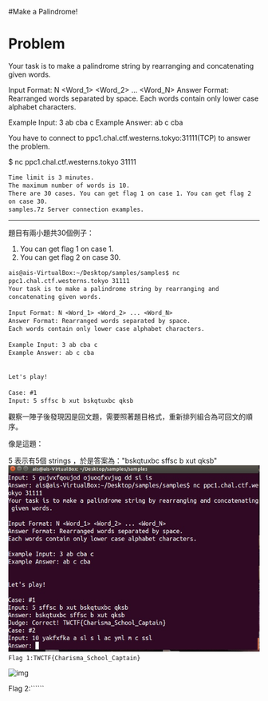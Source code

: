 #Make a Palindrome! 

Problem
======================================================================================
Your task is to make a palindrome string by rearranging and concatenating given words.

Input Format: N <Word_1> <Word_2> ... <Word_N>
Answer Format: Rearranged words separated by space.
Each words contain only lower case alphabet characters.

Example Input: 3 ab cba c
Example Answer: ab c cba

You have to connect to ppc1.chal.ctf.westerns.tokyo:31111(TCP) to answer the problem.

$ nc ppc1.chal.ctf.westerns.tokyo 31111

    Time limit is 3 minutes.
    The maximum number of words is 10.
    There are 30 cases. You can get flag 1 on case 1. You can get flag 2 on case 30.
    samples.7z Server connection examples.
-------------------------------------------------------------------------------------

題目有兩小題共30個例子：
1. You can get flag 1 on case 1. 
2. You can get flag 2 on case 30.
```
ais@ais-VirtualBox:~/Desktop/samples/samples$ nc ppc1.chal.ctf.westerns.tokyo 31111
Your task is to make a palindrome string by rearranging and concatenating given words.

Input Format: N <Word_1> <Word_2> ... <Word_N>
Answer Format: Rearranged words separated by space.
Each words contain only lower case alphabet characters.

Example Input: 3 ab cba c
Example Answer: ab c cba


Let's play!

Case: #1
Input: 5 sffsc b xut bskqtuxbc qksb
```

觀察一陣子後發現因是回文題，需要照著題目格式，重新排列組合為可回文的順序。

像是這題：

5 表示有5個 strings ，於是答案為："bskqtuxbc sffsc b xut qksb"
![img](1.jpg)
```Flag 1:TWCTF{Charisma_School_Captain}```

![img](2.jpg)

Flag 2:``````

